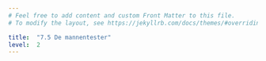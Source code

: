 ```yaml
---
# Feel free to add content and custom Front Matter to this file.
# To modify the layout, see https://jekyllrb.com/docs/themes/#overriding-theme-defaults

title:  "7.5 De mannentester"
level:  2
---
```


<script src="https://d3js.org/d3.v6.min.js" defer></script>
<script src="https://d3js.org/d3-scale.v3.min.js" defer></script>
<script src="js/companion_utils_locale-nl.js" defer></script>
<script src="js/companion_utils_colors.js" defer></script>
<script src="js/companion_utils_svg2png.js" defer></script>

<script src="js/companion_chart_bookrating.js" defer></script>
<script src="js/companion_chart_7-5_mannentester.js" defer></script>

<div class="chart_float" id="chart_7-5_mannentester"></div>
